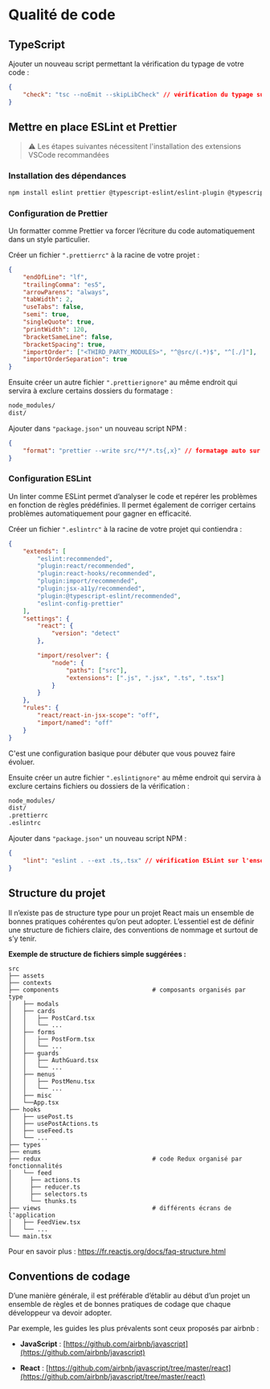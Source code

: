 # Qualité de code

## TypeScript

Ajouter un nouveau script permettant la vérification du typage de votre code :

```json
{
	"check": "tsc --noEmit --skipLibCheck" // vérification du typage sur l'ensemble du projet
}
```

## Mettre en place ESLint et Prettier

> ⚠️ Les étapes suivantes nécessitent l'installation des extensions VSCode recommandées

### Installation des dépendances

```bash
npm install eslint prettier @typescript-eslint/eslint-plugin @typescript-eslint/parser eslint-config-prettier eslint-plugin-import eslint-plugin-jsx-a11y eslint-plugin-react eslint-plugin-react-hooks @trivago/prettier-plugin-sort-imports --save-dev
```

### Configuration de Prettier

Un formatter comme Prettier va forcer l’écriture du code automatiquement dans un style particulier.

Créer un fichier `".prettierrc"` à la racine de votre projet :

```json
{
	"endOfLine": "lf",
	"trailingComma": "es5",
	"arrowParens": "always",
	"tabWidth": 2,
	"useTabs": false,
	"semi": true,
	"singleQuote": true,
	"printWidth": 120,
	"bracketSameLine": false,
	"bracketSpacing": true,
	"importOrder": ["<THIRD_PARTY_MODULES>", "^@src/(.*)$", "^[./]"],
	"importOrderSeparation": true
}
```

Ensuite créer un autre fichier `".prettierignore"` au même endroit qui servira à exclure certains dossiers du formatage :

```txt
node_modules/
dist/
```

Ajouter dans `"package.json"` un nouveau script NPM :

```json
{
	"format": "prettier --write src/**/*.ts{,x}" // formatage auto sur l'ensemble des fichiers du projet
}
```

### Configuration ESLint

Un linter comme ESLint permet d’analyser le code et repérer les problèmes en fonction de règles prédéfinies. Il permet également de corriger certains problèmes automatiquement pour gagner en efficacité.

Créer un fichier `".eslintrc"` à la racine de votre projet qui contiendra :

```json
{
	"extends": [
		"eslint:recommended",
		"plugin:react/recommended",
		"plugin:react-hooks/recommended",
		"plugin:import/recommended",
		"plugin:jsx-a11y/recommended",
		"plugin:@typescript-eslint/recommended",
		"eslint-config-prettier"
	],
	"settings": {
		"react": {
			"version": "detect"
		},

		"import/resolver": {
			"node": {
				"paths": ["src"],
				"extensions": [".js", ".jsx", ".ts", ".tsx"]
			}
		}
	},
	"rules": {
		"react/react-in-jsx-scope": "off",
		"import/named": "off"
	}
}
```

C'est une configuration basique pour débuter que vous pouvez faire évoluer.

Ensuite créer un autre fichier `".eslintignore"` au même endroit qui servira à exclure certains fichiers ou dossiers de la vérification :

```txt
node_modules/
dist/
.prettierrc
.eslintrc
```

Ajouter dans `"package.json"` un nouveau script NPM :

```json
{
	"lint": "eslint . --ext .ts,.tsx" // vérification ESLint sur l'ensemble du projet
}
```

## Structure du projet

Il n’existe pas de structure type pour un projet React mais un ensemble de bonnes pratiques cohérentes qu’on peut adopter.
L’essentiel est de définir une structure de fichiers claire, des conventions de nommage et surtout de s’y tenir.

**Exemple de structure de fichiers simple suggérées :**

```text
src
├── assets
├── contexts
├── components                          # composants organisés par type
│   ├── modals
│   ├── cards
│   │   ├── PostCard.tsx
│   │   └── ...
│   ├── forms
│   │   ├── PostForm.tsx
│   │   └── ...
│   ├── guards
│   │   ├── AuthGuard.tsx
│   │   └── ...
│   ├── menus
│   │   ├── PostMenu.tsx
│   │   └── ...
│   ├── misc
│   └──App.tsx
├── hooks
│   ├── usePost.ts
│   ├── usePostActions.ts
│   ├── useFeed.ts
│   └── ...
├── types
├── enums
├── redux                               # code Redux organisé par fonctionnalités
│   └── feed
│     ├── actions.ts
│     ├── reducer.ts
│     ├── selectors.ts
│     └── thunks.ts
├── views                               # différents écrans de l'application
│   ├── FeedView.tsx
│   └── ...
└── main.tsx
```

Pour en savoir plus : https://fr.reactjs.org/docs/faq-structure.html

## Conventions de codage

D’une manière générale, il est préférable d’établir au début d’un projet un ensemble de règles et de bonnes pratiques de codage que chaque développeur va devoir adopter.

Par exemple, les guides les plus prévalents sont ceux proposés par airbnb :

-   **JavaScript** : [https://github.com/airbnb/javascript](https://github.com/airbnb/javascript)

-   **React** : [https://github.com/airbnb/javascript/tree/master/react](https://github.com/airbnb/javascript/tree/master/react)
